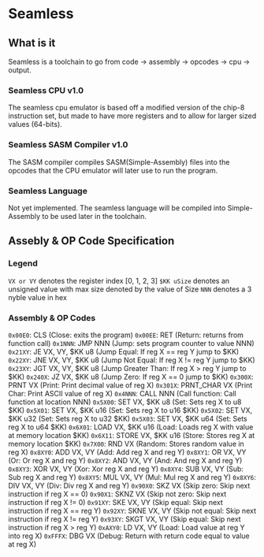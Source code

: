 # Seamless

## What is it
Seamless is a toolchain to go from code -> assembly -> opcodes -> cpu -> output. 

### Seamless CPU v1.0
The seamless cpu emulator is based off a modified version of the chip-8 instruction set, but made to have more registers and to allow for larger sized values (64-bits). 

### Seamless SASM Compiler v1.0
The SASM compiler compiles SASM(Simple-Assembly) files into the opcodes that the CPU emulator will later use to run the program. 

### Seamless Language
Not yet implemented.
The seamless language will be compiled into Simple-Assembly to be used later in the toolchain.


## Assebly & OP Code Specification
### Legend
`VX or VY`  denotes the register index [0, 1, 2, 3]
`$KK uSize` denotes an unsigned value with max size denoted by the value of Size
`NNN` denotes a 3 nyble value in hex

### Assembly & OP Codes
`0x00E0`: CLS (Close: exits the program)
`0x00EE`: RET (Return: returns from function call)
`0x1NNN`: JMP NNN (Jump: sets program counter to value NNN)
`0x21XY`: JE VX, VY, $KK u8 (Jump Equal: If reg X == reg Y jump to $KK)
`0x22XY`: JNE VX, VY, $KK u8 (Jump Not Equal: If reg X != reg Y jump to $KK)
`0x23XY`: JGT VX, VY, $KK u8 (Jump Greater Than: If reg X > reg Y jump to $KK)
`0x240X`: JZ VX, $KK u8 (Jump Zero: If reg X == 0 jump to $KK)
`0x300X`: PRNT VX (Print: Print decimal value of reg X)
`0x301X`: PRNT_CHAR VX (Print Char: Print ASCII value of reg X)
`0x4NNN`: CALL NNN (Call function: Call function at location NNN)
`0x5X00`: SET VX, $KK u8 (Set: Sets reg X to u8 $KK)
`0x5X01`: SET VX, $KK u16 (Set: Sets reg X to u16 $KK)
`0x5X02`: SET VX, $KK u32 (Set: Sets reg X to u32 $KK)
`0x5X03`: SET VX, $KK u64 (Set: Sets reg X to u64 $KK)
`0x6X01`: LOAD VX, $KK u16 (Load: Loads reg X with value at memory location $KK)
`0x6X11`: STORE VX, $KK u16 (Store: Stores reg X at memory location $KK)
`0x7X00`: RND VX (Random: Stores random value in reg X)
`0x8XY0`: ADD VX, VY (Add: Add reg X and reg Y)
`0x8XY1`: OR VX, VY (Or: Or reg X and reg Y)
`0x8XY2`: AND VX, VY (And: And reg X and reg Y)
`0x8XY3`: XOR VX, VY (Xor: Xor reg X and reg Y)
`0x8XY4`: SUB VX, VY (Sub: Sub reg X and reg Y)
`0x8XY5`: MUL VX, VY (Mul: Mul reg X and reg Y)
`0x8XY6`: DIV VX, VY (Div: Div reg X and reg Y)
`0x90X0`: SKZ VX (Skip zero: Skip next instruction if reg X == 0)
`0x90X1`: SKNZ VX (Skip not zero: Skip next instruction if reg X != 0)
`0x91XY`: SKE VX, VY (Skip equal: Skip next instruction if reg X == reg Y)
`0x92XY`: SKNE VX, VY (Skip not equal: Skip next instruction if reg X != reg Y)
`0x93XY`: SKGT VX, VY (Skip equal: Skip next instruction if reg X > reg Y)
`0xAXY0`: LD VX, VY (Load: Load value at reg Y into reg X)
`0xFFFX`: DBG VX (Debug: Return with return code equal to value at reg X)
